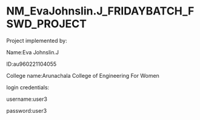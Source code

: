 # NM_EvaJohnslin.J_FRIDAYBATCH_FSWD_PROJECT


Project implemented by:


Name:Eva Johnslin.J

ID:au960221104055


College name:Arunachala College of Engineering For Women

login credentials:

username:user3

password:user3
